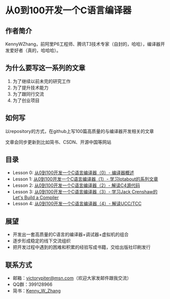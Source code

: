 # 从0到100开发一个C语言编译器

## 作者简介
KennyWZhang，前阿里P6工程师、腾讯T3技术专家（自封的，哈哈），编译器开发爱好者（真的，哈哈哈）。

## 为什么要写这一系列的文章
1. 为了继续以前未完的研究工作
2. 为了提升技术能力
3. 为了跟同行交流
4. 为了创业项目

## 如何写
以repository的方式，在github上写100篇高质量的与编译器开发相关的文章

文章会同步更新到比如简书、CSDN、开源中国等网站

## 目录
* Lesson 0: [从0到100开发一个C语言编译器（0）- 编译器概述](https://github.com/KennyWZhang/C_Compiler/tree/master/Lesson%200)
* Lesson 1: [从0到100开发一个C语言编译器（1）- 学习lotabout的系列文章](https://github.com/KennyWZhang/C_Compiler/tree/master/Lesson%201)
* Lesson 2: [从0到100开发一个C语言编译器（2）- 解读C4源代码](https://github.com/KennyWZhang/C_Compiler/tree/master/Lesson%202)
* Lesson 3: [从0到100开发一个C语言编译器（3）- 学习Jack Crenshaw的Let's Build a Compiler](https://github.com/KennyWZhang/C_Compiler/tree/master/Lesson%203)
* Lesson 4: [从0到100开发一个C语言编译器（4）- 解读UCC/TCC](https://github.com/KennyWZhang/C_Compiler/tree/master/Lesson%204)

## 展望
* 开发出一套高质量的C语言的编译器+调试器+虚拟机的组合
* 逐步形成稳定的线下交流组织
* 把开发过程中遇到的困难和积累的经验写成书籍，交给出版社印刷发行

## 联系方式
* 邮箱：victorypiter@msn.com（欢迎大家发邮件跟我交流）
* QQ群：399128966
* 简书：[Kenny_W_Zhang](http://www.jianshu.com/users/fcfa0c6182e4)